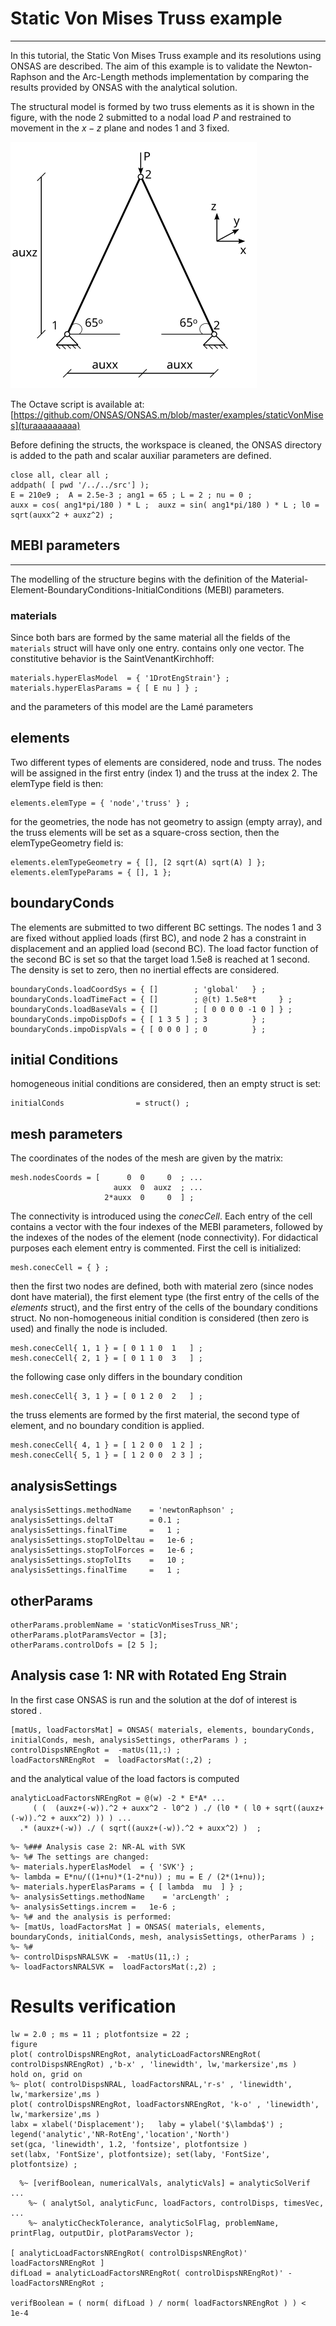 # Static Von Mises Truss example
---

In this tutorial, the Static Von Mises Truss example and its resolutions using ONSAS are described. The aim of this example is to validate the Newton-Raphson and the Arc-Length methods implementation by comparing the results provided by ONSAS with the analytical solution.
 
The structural model is formed by two truss elements as it is shown in the figure, with the node $2$ submitted to a nodal load $P$ and restrained to movement in the $x-z$ plane and nodes $1$ and $3$ fixed.

![structure diagram](vonMisesTruss.svg)

The Octave script is available at: [https://github.com/ONSAS/ONSAS.m/blob/master/examples/staticVonMises](turaaaaaaaaa)
 
Before defining the structs, the workspace is cleaned, the ONSAS directory is added to the path and scalar auxiliar parameters are defined.
```
close all, clear all ;
addpath( [ pwd '/../../src'] ); 
E = 210e9 ;  A = 2.5e-3 ; ang1 = 65 ; L = 2 ; nu = 0 ;
auxx = cos( ang1*pi/180 ) * L ;  auxz = sin( ang1*pi/180 ) * L ; l0 = sqrt(auxx^2 + auxz^2) ;
```

## MEBI parameters
------------------

The modelling of the structure begins with the definition of the Material-Element-BoundaryConditions-InitialConditions (MEBI) parameters.

### materials
 Since both bars are formed by the same material all the fields of the `materials` struct will have only one entry. contains only one vector. The constitutive behavior is the SaintVenantKirchhoff:
```
materials.hyperElasModel  = { '1DrotEngStrain'} ;
materials.hyperElasParams = { [ E nu ] } ;
```
 and the parameters of this model are the Lamé parameters

## elements

Two different types of elements are considered, node and truss. The nodes will be assigned in the first entry (index $1$) and the truss at the index $2$. The elemType field is then:
```
elements.elemType = { 'node','truss' } ;
```
 for the geometries, the node has not geometry to assign (empty array), and the truss elements will be set as a square-cross section, then the elemTypeGeometry field is:
```
elements.elemTypeGeometry = { [], [2 sqrt(A) sqrt(A) ] };
elements.elemTypeParams = { [], 1 };
```

## boundaryConds

 The elements are submitted to two different BC settings. The nodes $1$ and $3$ are fixed without applied loads (first BC), and node $2$ has a constraint in displacement and an applied load (second BC). The load factor function of the second BC is set so that the target load 1.5e8 is reached at 1 second. The density is set to zero, then no inertial effects are considered.

```
boundaryConds.loadCoordSys = { []        ; 'global'   } ;
boundaryConds.loadTimeFact = { []        ; @(t) 1.5e8*t     } ;
boundaryConds.loadBaseVals = { []        ; [ 0 0 0 0 -1 0 ] } ;
boundaryConds.impoDispDofs = { [ 1 3 5 ] ; 3          } ;
boundaryConds.impoDispVals = { [ 0 0 0 ] ; 0          } ;
```

## initial Conditions
 homogeneous initial conditions are considered, then an empty struct is set:
```
initialConds                = struct() ;
```

## mesh parameters
The coordinates of the nodes of the mesh are given by the matrix:
```
mesh.nodesCoords = [      0  0     0  ; ...
                       auxx  0  auxz  ; ...
                     2*auxx  0     0  ] ;
```
The connectivity is introduced using the _conecCell_. Each entry of the cell contains a vector with the four indexes of the MEBI parameters, followed by the indexes of the nodes of the element (node connectivity). For didactical purposes each element entry is commented. First the cell is initialized:
```
mesh.conecCell = { } ;
```
 then the first two nodes are defined, both with material zero (since nodes dont have material), the first element type (the first entry of the cells of the _elements_ struct), and the first entry of the cells of the boundary conditions struct. No non-homogeneous initial condition is considered (then zero is used) and finally the node is included.
```
mesh.conecCell{ 1, 1 } = [ 0 1 1 0  1   ] ; 
mesh.conecCell{ 2, 1 } = [ 0 1 1 0  3   ] ; 
```
 the following case only differs in the boundary condition
```
mesh.conecCell{ 3, 1 } = [ 0 1 2 0  2   ] ; 
```
 the truss elements are formed by the first material, the second type of element, and no boundary condition is applied.
```
mesh.conecCell{ 4, 1 } = [ 1 2 0 0  1 2 ] ;
mesh.conecCell{ 5, 1 } = [ 1 2 0 0  2 3 ] ; 
```

## analysisSettings
```
analysisSettings.methodName    = 'newtonRaphson' ;
analysisSettings.deltaT        = 0.1 ;
analysisSettings.finalTime     =   1 ;
analysisSettings.stopTolDeltau =   1e-6 ;
analysisSettings.stopTolForces =   1e-6 ;
analysisSettings.stopTolIts    =   10 ;
analysisSettings.finalTime     =   1 ;
```

## otherParams
```
otherParams.problemName = 'staticVonMisesTruss_NR';
otherParams.plotParamsVector = [3];
otherParams.controlDofs = [2 5 ];
```

## Analysis case 1: NR with Rotated Eng Strain
 In the first case ONSAS is run and the solution at the dof of interest is stored .
```
[matUs, loadFactorsMat] = ONSAS( materials, elements, boundaryConds, initialConds, mesh, analysisSettings, otherParams ) ;
controlDispsNREngRot =  -matUs(11,:) ;
loadFactorsNREngRot  =  loadFactorsMat(:,2) ;
```
 and the analytical value of the load factors is computed
```
analyticLoadFactorsNREngRot = @(w) -2 * E*A* ...
     ( (  (auxz+(-w)).^2 + auxx^2 - l0^2 ) ./ (l0 * ( l0 + sqrt((auxz+(-w)).^2 + auxx^2) )) ) ...
  .* (auxz+(-w)) ./ ( sqrt((auxz+(-w)).^2 + auxx^2) )  ; 
```

```
%~ %### Analysis case 2: NR-AL with SVK
%~ %# The settings are changed:
%~ materials.hyperElasModel  = { 'SVK'} ;
%~ lambda = E*nu/((1+nu)*(1-2*nu)) ; mu = E / (2*(1+nu));
%~ materials.hyperElasParams = { [ lambda  mu  ] } ;
%~ analysisSettings.methodName    = 'arcLength' ;
%~ analysisSettings.increm =   1e-6 ;
%~ %# and the analysis is performed:
%~ [matUs, loadFactorsMat ] = ONSAS( materials, elements, boundaryConds, initialConds, mesh, analysisSettings, otherParams ) ;
%~ %#
%~ controlDispsNRALSVK =  -matUs(11,:) ;
%~ loadFactorsNRALSVK =  loadFactorsMat(:,2) ;
```

# Results verification

```
lw = 2.0 ; ms = 11 ; plotfontsize = 22 ;
figure
plot( controlDispsNREngRot, analyticLoadFactorsNREngRot( controlDispsNREngRot) ,'b-x' , 'linewidth', lw,'markersize',ms )
hold on, grid on
%~ plot( controlDispsNRAL, loadFactorsNRAL,'r-s' , 'linewidth', lw,'markersize',ms )
plot( controlDispsNREngRot, loadFactorsNREngRot, 'k-o' , 'linewidth', lw,'markersize',ms )
labx = xlabel('Displacement');   laby = ylabel('$\lambda$') ;
legend('analytic','NR-RotEng','location','North')
set(gca, 'linewidth', 1.2, 'fontsize', plotfontsize )
set(labx, 'FontSize', plotfontsize); set(laby, 'FontSize', plotfontsize) ;
```

```
  %~ [verifBoolean, numericalVals, analyticVals] = analyticSolVerif ...
    %~ ( analytSol, analyticFunc, loadFactors, controlDisps, timesVec, ...
    %~ analyticCheckTolerance, analyticSolFlag, problemName, printFlag, outputDir, plotParamsVector );

[ analyticLoadFactorsNREngRot( controlDispsNREngRot)' loadFactorsNREngRot ]
difLoad = analyticLoadFactorsNREngRot( controlDispsNREngRot)' - loadFactorsNREngRot ;

verifBoolean = ( norm( difLoad ) / norm( loadFactorsNREngRot ) ) <  1e-4 
